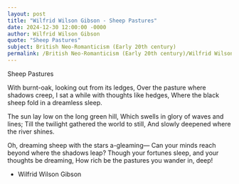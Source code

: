 ```yaml
---
layout: post
title: "Wilfrid Wilson Gibson - Sheep Pastures"
date: 2024-12-30 12:00:00 -0000
author: Wilfrid Wilson Gibson
quote: "Sheep Pastures"
subject: British Neo-Romanticism (Early 20th century)
permalink: /British Neo-Romanticism (Early 20th century)/Wilfrid Wilson Gibson/Wilfrid Wilson Gibson - Sheep Pastures
---
```


Sheep Pastures

With burnt-oak, looking out from its ledges,
Over the pasture where shadows creep,
I sat a while with thoughts like hedges,
Where the black sheep fold in a dreamless sleep.

The sun lay low on the long green hill,
Which swells in glory of waves and lines;
Till the twilight gathered the world to still,
And slowly deepened where the river shines.

Oh, dreaming sheep with the stars a-gleaming—
Can your minds reach beyond where the shadows leap?
Though your fortunes sleep, and your thoughts be dreaming,
How rich be the pastures you wander in, deep!

- Wilfrid Wilson Gibson
